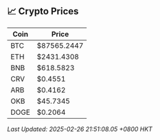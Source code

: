 ## 📈 Crypto Prices

| Coin | Price |
| ---- | ----- |
| BTC | $87565.2447 |
| ETH | $2431.4308 |
| BNB | $618.5823 |
| CRV | $0.4551 |
| ARB | $0.4162 |
| OKB | $45.7345 |
| DOGE | $0.2064 |

_Last Updated: 2025-02-26 21:51:08.05 +0800 HKT_